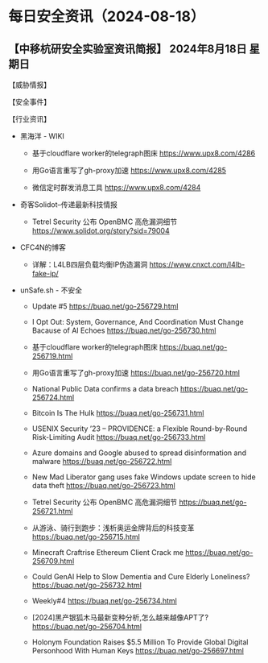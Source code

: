 # 每日安全资讯（2024-08-18）

【中移杭研安全实验室资讯简报】
2024年8月18日 星期日
---------------------------
【威胁情报】

【安全事件】

【行业资讯】

- 黑海洋 - WIKI
  - 基于cloudflare worker的telegraph图床
https://www.upx8.com/4286

  - 用Go语言重写了gh-proxy加速
https://www.upx8.com/4285

  - 微信定时群发消息工具
https://www.upx8.com/4284

- 奇客Solidot–传递最新科技情报
  - Tetrel Security 公布 OpenBMC 高危漏洞细节
https://www.solidot.org/story?sid=79004

- CFC4N的博客
  - 详解：L4LB四层负载均衡IP伪造漏洞
https://www.cnxct.com/l4lb-fake-ip/

- unSafe.sh - 不安全
  - Update #5
https://buaq.net/go-256729.html

  - I Opt Out: System, Governance, And Coordination Must Change Bacause of AI Echoes
https://buaq.net/go-256730.html

  - 基于cloudflare worker的telegraph图床
https://buaq.net/go-256719.html

  - 用Go语言重写了gh-proxy加速
https://buaq.net/go-256720.html

  - National Public Data confirms a data breach
https://buaq.net/go-256724.html

  - Bitcoin Is The Hulk
https://buaq.net/go-256731.html

  - USENIX Security ’23 – PROVIDENCE: a Flexible Round-by-Round Risk-Limiting Audit
https://buaq.net/go-256733.html

  - Azure domains and Google abused to spread disinformation and malware
https://buaq.net/go-256722.html

  - New Mad Liberator gang uses fake Windows update screen to hide data theft
https://buaq.net/go-256723.html

  - Tetrel Security 公布 OpenBMC 高危漏洞细节
https://buaq.net/go-256721.html

  - 从游泳、骑行到跑步：浅析奥运金牌背后的科技变革
https://buaq.net/go-256715.html

  - Minecraft Craftrise Ethereum Client Crack me
https://buaq.net/go-256709.html

  - Could GenAI Help to Slow Dementia and Cure Elderly Loneliness?
https://buaq.net/go-256732.html

  - Weekly#4
https://buaq.net/go-256734.html

  - [2024]黑产银狐木马最新变种分析,怎么越来越像APT了?
https://buaq.net/go-256704.html

  - Holonym Foundation Raises $5.5 Million To Provide Global Digital Personhood With Human Keys
https://buaq.net/go-256697.html

